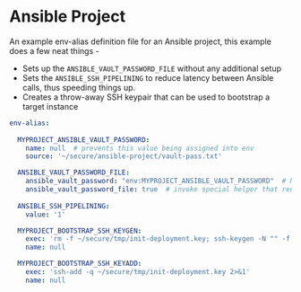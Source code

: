 
# Ansible Project

An example env-alias definition file for an Ansible project, this example does a few neat things -

 * Sets up the `ANSIBLE_VAULT_PASSWORD_FILE` without any additional setup
 * Sets the `ANSIBLE_SSH_PIPELINING` to reduce latency between Ansible calls, thus speeding things up.
 * Creates a throw-away SSH keypair that can be used to bootstrap a target instance 

```yaml
env-alias:
  
  MYPROJECT_ANSIBLE_VAULT_PASSWORD:
    name: null  # prevents this value being assigned into env
    source: '~/secure/ansible-project/vault-pass.txt'

  ANSIBLE_VAULT_PASSWORD_FILE:
    ansible_vault_password: "env:MYPROJECT_ANSIBLE_VAULT_PASSWORD"  # NB: see docs how this gets managed
    ansible_vault_password_file: true  # invoke special helper that renders an Ansible Vault password file
    
  ANSIBLE_SSH_PIPELINING:
    value: '1'

  MYPROJECT_BOOTSTRAP_SSH_KEYGEN:
    exec: 'rm -f ~/secure/tmp/init-deployment.key; ssh-keygen -N "" -f ~/secure/tmp/init-deployment.key 2>&1'
    name: null

  MYPROJECT_BOOTSTRAP_SSH_KEYADD:
    exec: 'ssh-add -q ~/secure/tmp/init-deployment.key 2>&1'
    name: null
```
